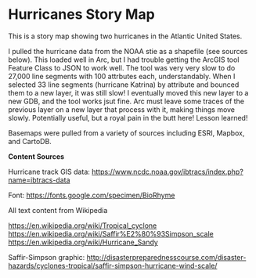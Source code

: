 # Hurricanes Story Map

This is a story map showing two hurricanes in the Atlantic United States.

I pulled the hurricane data from the NOAA stie as a shapefile (see sources below). This loaded well in Arc, but I had trouble getting the ArcGIS tool Feature Class to JSON to work well. The tool was very very slow to do 27,000 line segments with 100 attrbutes each, understandably. When I selected 33 line segments (hurricane Katrina) by attribute and bounced them to a new layer, it was still slow! I eventually moved this new layer to a new GDB, and the tool works jsut fine. Arc must leave some traces of the previous layer on a new layer that process with it, making things move slowly. Potentially useful, but a royal pain in the butt here! Lesson learned!

Basemaps were pulled from a variety of sources including ESRI, Mapbox, and CartoDB.



**Content Sources**

Hurricane track GIS data: https://www.ncdc.noaa.gov/ibtracs/index.php?name=ibtracs-data

Font: https://fonts.google.com/specimen/BioRhyme

All text content from Wikipedia

https://en.wikipedia.org/wiki/Tropical_cyclone
https://en.wikipedia.org/wiki/Saffir%E2%80%93Simpson_scale
https://en.wikipedia.org/wiki/Hurricane_Sandy

Saffir-Simpson graphic: http://disasterpreparednesscourse.com/disaster-hazards/cyclones-tropical/saffir-simpson-hurricane-wind-scale/
